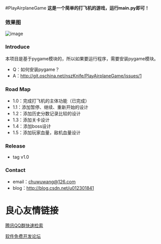 #PlayAirplaneGame
**这是一个简单的打飞机的游戏，运行main.py即可！**

### 效果图
![image](https://git.oschina.net/nszKnife/PlayAirplaneGame/raw/master/screenshot.gif)

### Introduce
本项目是基于pygame模块的，所以如果要运行程序，需要安装pygame模块。

- Q：如何安装pygame？
- A：http://git.oschina.net/nszKnife/PlayAirplaneGame/issues/1

### Road Map
- 1.0：完成打飞机的主体功能（已完成）
- 1.1：添加暂停、继续、重新开始的设计
- 1.2：添加历史分数记录比较的设计
- 1.3：添加关卡设计
- 1.4：添加boss设计
- 1.5：添加玩家血量，敌机血量设计

### Release
- tag v1.0

### Contact
- email：chuwuwang@126.com
- blog：http://blog.csdn.net/u012301841

 # 良心友情链接

[腾讯QQ群快速检索](http://u.720life.cn/s/8cf73f7c)

[软件免费开发论坛](http://u.720life.cn/s/bbb01dc0)